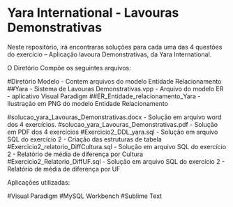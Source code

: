 # Yara International - Lavouras Demonstrativas

Neste repositório, irá encontraras soluções para cada uma das 4 questões do exercício – Aplicação lavoura Demonstrativas, da Yara International. 

O Diretório Compõe os seguintes arquivos:

#Diretório Modelo - Contem arquivos do modelo Entidade Relacionamento
##Yara - Sistema de Lavouras Demonstrativas.vpp - Arquivo do modelo ER - aplicativo Visual Paradigm
##ER_Entidade_relacionamento_Yara - Ilustração em PNG do modelo Entidade Relacionamento

#solucao_yara_Lavouras_Demonstrativas.docx - Solução em arquivo word dos 4 exercícios.
#solucao_yara_Lavouras_Demonstrativas.pdf - Solução em PDF dos 4 exercícios
#Exercicio2_DDL_yara.sql - Solução em arquivo SQL do exercício 2 - Criação das estruturas de tabela
#Exercicio2_relatorio_DiffCultura.sql - Solução em arquivo SQL do exercício 2 - Relatório de média de diferença por Cultura
#Exercicio2_Relatorio_DiffUF.sql - Solução em arquivo SQL do exercício 2 - Relatório de média de diferença por UF

Aplicações utilizadas:

#Visual Paradigm
#MySQL  Workbench
#Sublime Text

